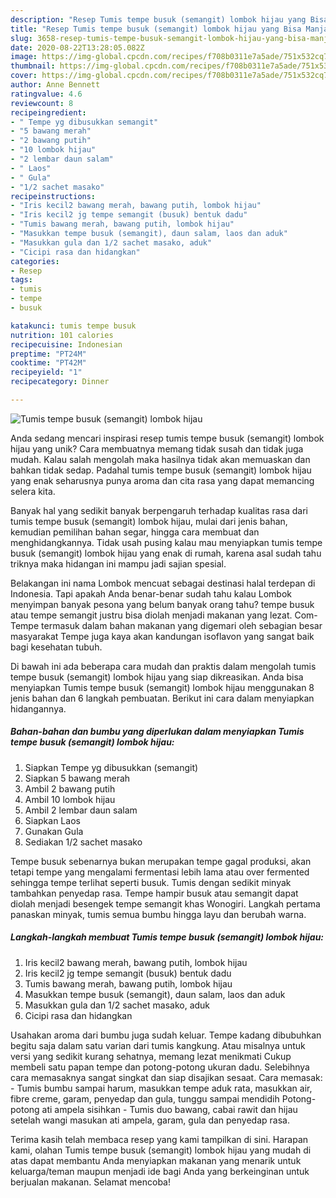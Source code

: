 ```yaml
---
description: "Resep Tumis tempe busuk (semangit) lombok hijau yang Bisa Manjain Lidah"
title: "Resep Tumis tempe busuk (semangit) lombok hijau yang Bisa Manjain Lidah"
slug: 3658-resep-tumis-tempe-busuk-semangit-lombok-hijau-yang-bisa-manjain-lidah
date: 2020-08-22T13:28:05.082Z
image: https://img-global.cpcdn.com/recipes/f708b0311e7a5ade/751x532cq70/tumis-tempe-busuk-semangit-lombok-hijau-foto-resep-utama.jpg
thumbnail: https://img-global.cpcdn.com/recipes/f708b0311e7a5ade/751x532cq70/tumis-tempe-busuk-semangit-lombok-hijau-foto-resep-utama.jpg
cover: https://img-global.cpcdn.com/recipes/f708b0311e7a5ade/751x532cq70/tumis-tempe-busuk-semangit-lombok-hijau-foto-resep-utama.jpg
author: Anne Bennett
ratingvalue: 4.6
reviewcount: 8
recipeingredient:
- " Tempe yg dibusukkan semangit"
- "5 bawang merah"
- "2 bawang putih"
- "10 lombok hijau"
- "2 lembar daun salam"
- " Laos"
- " Gula"
- "1/2 sachet masako"
recipeinstructions:
- "Iris kecil2 bawang merah, bawang putih, lombok hijau"
- "Iris kecil2 jg tempe semangit (busuk) bentuk dadu"
- "Tumis bawang merah, bawang putih, lombok hijau"
- "Masukkan tempe busuk (semangit), daun salam, laos dan aduk"
- "Masukkan gula dan 1/2 sachet masako, aduk"
- "Cicipi rasa dan hidangkan"
categories:
- Resep
tags:
- tumis
- tempe
- busuk

katakunci: tumis tempe busuk 
nutrition: 101 calories
recipecuisine: Indonesian
preptime: "PT24M"
cooktime: "PT42M"
recipeyield: "1"
recipecategory: Dinner

---
```



![Tumis tempe busuk (semangit) lombok hijau](https://img-global.cpcdn.com/recipes/f708b0311e7a5ade/751x532cq70/tumis-tempe-busuk-semangit-lombok-hijau-foto-resep-utama.jpg)

Anda sedang mencari inspirasi resep tumis tempe busuk (semangit) lombok hijau yang unik? Cara membuatnya memang tidak susah dan tidak juga mudah. Kalau salah mengolah maka hasilnya tidak akan memuaskan dan bahkan tidak sedap. Padahal tumis tempe busuk (semangit) lombok hijau yang enak seharusnya punya aroma dan cita rasa yang dapat memancing selera kita.

Banyak hal yang sedikit banyak berpengaruh terhadap kualitas rasa dari tumis tempe busuk (semangit) lombok hijau, mulai dari jenis bahan, kemudian pemilihan bahan segar, hingga cara membuat dan menghidangkannya. Tidak usah pusing kalau mau menyiapkan tumis tempe busuk (semangit) lombok hijau yang enak di rumah, karena asal sudah tahu triknya maka hidangan ini mampu jadi sajian spesial.

Belakangan ini nama Lombok mencuat sebagai destinasi halal terdepan di Indonesia. Tapi apakah Anda benar-benar sudah tahu kalau Lombok menyimpan banyak pesona yang belum banyak orang tahu? tempe busuk atau tempe semangit justru bisa diolah menjadi makanan yang lezat. Com- Tempe termasuk dalam bahan makanan yang digemari oleh sebagian besar masyarakat Tempe juga kaya akan kandungan isoflavon yang sangat baik bagi kesehatan tubuh.


Di bawah ini ada beberapa cara mudah dan praktis dalam mengolah tumis tempe busuk (semangit) lombok hijau yang siap dikreasikan. Anda bisa menyiapkan Tumis tempe busuk (semangit) lombok hijau menggunakan 8 jenis bahan dan 6 langkah pembuatan. Berikut ini cara dalam menyiapkan hidangannya.

<!--inarticleads1-->

##### Bahan-bahan dan bumbu yang diperlukan dalam menyiapkan Tumis tempe busuk (semangit) lombok hijau:

1. Siapkan  Tempe yg dibusukkan (semangit)
1. Siapkan 5 bawang merah
1. Ambil 2 bawang putih
1. Ambil 10 lombok hijau
1. Ambil 2 lembar daun salam
1. Siapkan  Laos
1. Gunakan  Gula
1. Sediakan 1/2 sachet masako


Tempe busuk sebenarnya bukan merupakan tempe gagal produksi, akan tetapi tempe yang mengalami fermentasi lebih lama atau over fermented sehingga tempe terlihat seperti busuk. Tumis dengan sedikit minyak tambahkan penyedap rasa. Tempe hampir busuk atau semangit dapat diolah menjadi besengek tempe semangit khas Wonogiri. Langkah pertama panaskan minyak, tumis semua bumbu hingga layu dan berubah warna. 

<!--inarticleads2-->

##### Langkah-langkah membuat Tumis tempe busuk (semangit) lombok hijau:

1. Iris kecil2 bawang merah, bawang putih, lombok hijau
1. Iris kecil2 jg tempe semangit (busuk) bentuk dadu
1. Tumis bawang merah, bawang putih, lombok hijau
1. Masukkan tempe busuk (semangit), daun salam, laos dan aduk
1. Masukkan gula dan 1/2 sachet masako, aduk
1. Cicipi rasa dan hidangkan


Usahakan aroma dari bumbu juga sudah keluar. Tempe kadang dibubuhkan begitu saja dalam satu varian dari tumis kangkung. Atau misalnya untuk versi yang sedikit kurang sehatnya, memang lezat menikmati Cukup membeli satu papan tempe dan potong-potong ukuran dadu. Selebihnya cara memasaknya sangat singkat dan siap disajikan sesaat. Cara memasak: - Tumis bumbu sampai harum, masukkan tempe aduk rata, masukkan air, fibre creme, garam, penyedap dan gula, tunggu sampai mendidih Potong-potong ati ampela sisihkan - Tumis duo bawang, cabai rawit dan hijau setelah wangi masukan ati ampela, garam, gula dan penyedap rasa. 

Terima kasih telah membaca resep yang kami tampilkan di sini. Harapan kami, olahan Tumis tempe busuk (semangit) lombok hijau yang mudah di atas dapat membantu Anda menyiapkan makanan yang menarik untuk keluarga/teman maupun menjadi ide bagi Anda yang berkeinginan untuk berjualan makanan. Selamat mencoba!
